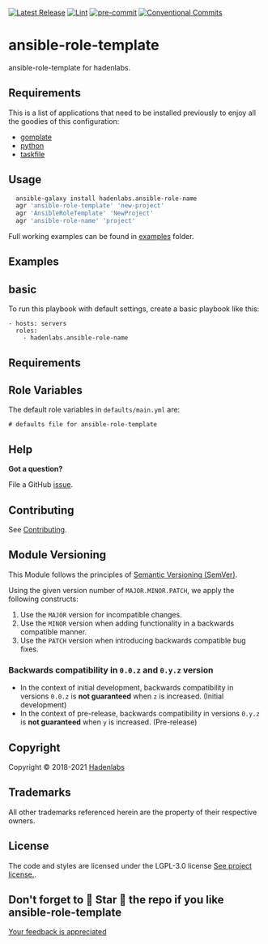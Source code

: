  <!-- Space: AnsibleRoleTemplate -->
<!-- Title: Project -->

<!--


  ** DO NOT EDIT THIS FILE
  **
  ** 1) Make all changes to `provision/generator/README.yaml`
  ** 2) Run`task readme` to rebuild this file.
  **
  ** (We maintain HUNDREDS of open source projects. This is how we maintain our sanity.)
  **


  -->

[![Latest Release](https://img.shields.io/github/release/hadenlabs/ansible-role-template)](https://github.com/hadenlabs/ansible-role-template/releases) [![Lint](https://img.shields.io/github/workflow/status/hadenlabs/ansible-role-template/lint-code)](https://github.com/hadenlabs/ansible-role-template/actions?workflow=lint-code) [![pre-commit](https://img.shields.io/badge/pre--commit-enabled-brightgreen?logo=pre-commit&logoColor=white)](https://github.com/pre-commit/pre-commit) [![Conventional Commits](https://img.shields.io/badge/Conventional%20Commits-1.0.0-yellow)](https://conventionalcommits.org)

# ansible-role-template

ansible-role-template for hadenlabs.

## Requirements

This is a list of applications that need to be installed previously to enjoy all the goodies of this configuration:

- [gomplate](https://github.com/hairyhenderson/gomplate)
- [python](https://www.python.org)
- [taskfile](https://github.com/go-task/task)

## Usage

```bash
  ansible-galaxy install hadenlabs.ansible-role-name
  agr 'ansible-role-template' 'new-project'
  agr 'AnsibleRoleTemplate' 'NewProject'
  agr 'ansible-role-name' 'project'
```

Full working examples can be found in [examples](./examples) folder.

## Examples

<!-- Space: AnsibleRoleTemplate -->
<!-- Parent: Project -->
<!-- Title: Project Examples -->

<!-- Label: Examples -->
<!-- Include: docs/disclaimer.md -->
<!-- Include: ac:toc -->

## basic

To run this playbook with default settings, create a basic playbook like this:

```{.yaml}
- hosts: servers
  roles:
    - hadenlabs.ansible-role-name
```

## Requirements

## Role Variables

The default role variables in `defaults/main.yml` are:

```{.yaml}
# defaults file for ansible-role-template
```

## Help

**Got a question?**

File a GitHub [issue](https://github.com/hadenlabs/ansible-role-template/issues).

## Contributing

See [Contributing](./docs/contributing.md).

## Module Versioning

This Module follows the principles of [Semantic Versioning (SemVer)](https://semver.org/).

Using the given version number of `MAJOR.MINOR.PATCH`, we apply the following constructs:

1. Use the `MAJOR` version for incompatible changes.
1. Use the `MINOR` version when adding functionality in a backwards compatible manner.
1. Use the `PATCH` version when introducing backwards compatible bug fixes.

### Backwards compatibility in `0.0.z` and `0.y.z` version

- In the context of initial development, backwards compatibility in versions `0.0.z` is **not guaranteed** when `z` is increased. (Initial development)
- In the context of pre-release, backwards compatibility in versions `0.y.z` is **not guaranteed** when `y` is increased. (Pre-release)

## Copyright

Copyright © 2018-2021 [Hadenlabs](https://hadenlabs.com)

## Trademarks

All other trademarks referenced herein are the property of their respective owners.

## License

The code and styles are licensed under the LGPL-3.0 license [See project license.](LICENSE).

## Don't forget to 🌟 Star 🌟 the repo if you like ansible-role-template

[Your feedback is appreciated](https://github.com/hadenlabs/ansible-role-template/issues)
